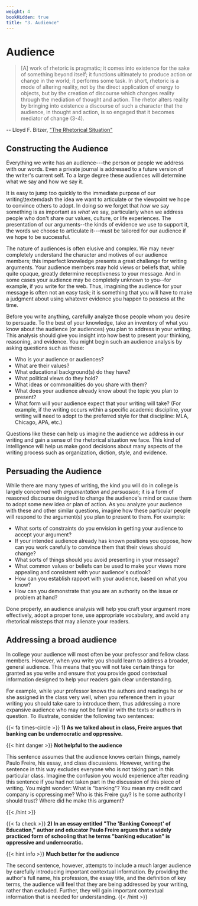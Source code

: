 ```yaml
---
weight: 4
bookHidden: true
title: "3. Audience"
---
```




# Audience


>[A] work of rhetoric is pragmatic; it comes into existence
for the sake of something beyond itself; it functions ultimately to produce
action or change in the world; it performs some task. In short, rhetoric is a
mode of altering reality, not by the direct application of energy to objects,
but by the creation of discourse which changes reality through the mediation of
thought and action. The rhetor alters reality by bringing into existence a
discourse of such a character that the audience, in thought and action, is so
engaged that it becomes mediator of change (3-4).

-- Lloyd F. Bitzer, ["The Rhetorical Situation"](http://www.jstor.org/stable/40593346)

## Constructing the Audience

Everything we write has an audience---the person or people we address
with our words. Even a private journal is addressed to a future version of the
writer's current self. To a large degree these audiences will determine what we say and how we say it.

It is easy to jump too quickly to the immediate purpose of our
writing\textemdash the idea we want to articulate or the viewpoint we hope to
convince others to adopt. In doing so we forget that *how* we say
something is as important as *what* we say, particularly when we address
people who don't share our values, culture, or life experiences. The presentation of our
arguments--the kinds of evidence we use to support it, the words we
choose to articulate it---must be tailored for our audience if we hope
to be successful.

The nature of audiences is often elusive and complex. We may never completely understand the character and motives of our audience members; this imperfect knowledge presents a great challenge for writing arguments. Your audience members may hold views or beliefs that, while quite opaque, greatly determine receptiveness to your message. And in some cases your audience may be completely unknown to you--for example, if you write for the web. Thus, imagining the audience for your message is often not an easy task; it is something that you will have to make a judgment about using whatever evidence you happen to possess at the time. 

Before you write anything, carefully analyze those people whom you desire to
persuade. To the best of your knowledge, take an inventory of what you know about the audience (or audiences)
you plan to address in your writing. This analysis should give you 
insight into how best to present your thinking, reasoning, and evidence. You might begin such an audience analysis by asking questions such as these: 

- Who is your audience or audiences? 
- What are their values? 
- What educational background(s) do they have? 
- What political views do they hold?
- What ideas or commonalities do you share with them? 
- What does your audience already know about the topic you plan to present? 
- What form will your audience expect that your writing will take? (For example, if the writing occurs within a specific academic discipline, your writing will need to adopt to the preferred style for that discipline: MLA, Chicago, APA, etc.)


Questions like these can help us imagine the audience we address in
our writing and gain a sense of the rhetorical situation we face. This kind of
intelligence will help us make good decisions about many aspects of the writing
process such as organization, diction, style, and evidence.

## Persuading the Audience

While there are many types of writing, the kind you will do in college is largely concerned with *argumentation* and *persuasion*; it is a form of reasoned discourse designed to change the audience's mind or cause them to adopt some new idea or plan of action. As you analyze your audience with these and other similar questions, imagine how these particular people will respond to the argument(s) you plan to present to them. For example:

- What sorts of constraints do you envision in getting your audience to accept your
argument? 
- If your intended audience already has known positions you
oppose, how can you work carefully to convince them that their views should
change? 
- What sorts of things should you avoid presenting in your message?
- What common values or beliefs can be used to make your views more
appealing and consistent with your audience's outlook? 
- How can you establish rapport with your audience, based on what you know? 
- How can you demonstrate that you are an authority on the issue or problem at hand?


Done properly, an audience analysis will help you craft your argument
more effectively, adopt a proper tone, use appropriate vocabulary, and avoid
any rhetorical missteps that may alienate your readers.

## Addressing a broad audience

In college your audience will most often be your professor and fellow class
members. However, when you write you should learn to address a broader, general audience.
This means that you will not take certain things for granted as you write and ensure
that you provide good contextual information designed to help your readers gain clear understanding. 

For example, while your professor knows the authors and readings he or she assigned in the class
very well, when you reference them in your writing you should take care to
introduce them, thus addressing a more expansive audience who may not
be familiar with the texts or authors in question. To illustrate, consider the following two
sentences:


{{< fa times-circle >}} **1) As we talked about in class, Freire argues that banking can be undemocratic and oppressive.**

{{< hint danger >}}
**Not helpful to the audience**  

This sentence assumes that the audience knows
certain things, namely Paulo Freire, his essay, and class discussions. However,
writing the sentence in this way excludes everyone who is not taking part in
this particular class. Imagine the confusion you would experience after reading
this sentence if you had not taken part in the discussion of this piece of
writing. You might wonder: What is "banking"? You mean my credit card company is oppressing me? Who is this Freire guy? Is he some authority I should trust? Where did he make this argument?

{{< /hint >}}


{{< fa check >}} **2) In an essay entitled "The 'Banking Concept' of Education," author and educator Paulo Freire argues that a widely practiced form of schooling that he terms "banking education" is oppressive and undemocratic.**

{{< hint info >}}
**Much better for the audience**

The second sentence, however, attempts to include a much larger
audience by carefully introducing important contextual information. By
providing the author's full name, his profession, the essay title, and the
definition of key terms, the audience will feel that they are being addressed by
your writing, rather than excluded. Further, they will gain important contextual
information that is needed for understanding.
{{< /hint >}}



